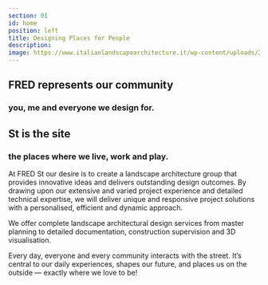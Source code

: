 ```yaml
---
section: 01
id: home
position: left
title: Designing Places for People
description:
image: https://www.italianlandscapearchitecture.it/wp-content/uploads/2017/12/landscape-project-company-italian-render-design-akfa_11.jpg
---
```


## FRED represents our community

### you, me and everyone we design for.

## St is the site

### the places where we live, work and play.

At FRED St our desire is to create a landscape architecture group that provides innovative ideas and delivers outstanding design outcomes. By drawing upon our extensive and varied project experience and detailed technical expertise, we will deliver unique and responsive project solutions with a personalised, efficient and dynamic approach.

We offer complete landscape architectural design services from master planning to detailed documentation, construction supervision and 3D visualisation.

Every day, everyone and every community interacts with the street. It’s central to our daily experiences, shapes our future, and places us on the outside — exactly where we love to be!
